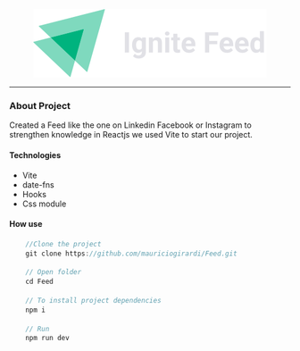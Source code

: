 <div align="center">
    <img src="/.github/logo.svg"/>
</div>

---

### About Project

Created a Feed like the one on Linkedin Facebook or Instagram to strengthen
knowledge in Reactjs we used Vite to start our project.

#### Technologies

- Vite
- date-fns
- Hooks
- Css module

#### How use

```js
    //Clone the project
    git clone https://github.com/mauriciogirardi/Feed.git
    
    // Open folder
    cd Feed

    // To install project dependencies
    npm i

    // Run
    npm run dev
```
